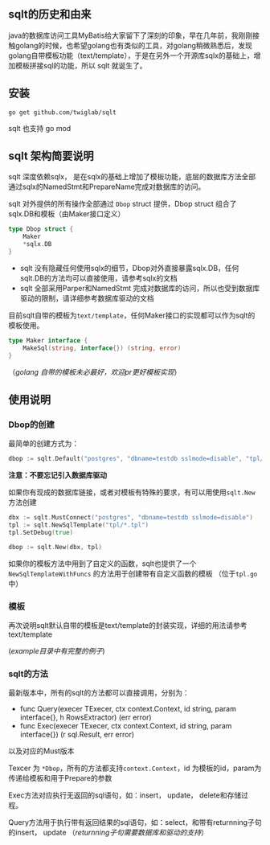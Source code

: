 ## sqlt的历史和由来

java的数据库访问工具MyBatis给大家留下了深刻的印象，早在几年前，我刚刚接触golang的时候，也希望golang也有类似的工具，对golang稍微熟悉后，发现golang自带模板功能（text/template），于是在另外一个开源库sqlx的基础上，增加模板拼接sql的功能，所以 sqlt 就诞生了。

## 安装

```
go get github.com/twiglab/sqlt
```

sqlt 也支持 go mod

## sqlt 架构简要说明

sqlt 深度依赖sqlx， 是在sqlx的基础上增加了模板功能，底层的数据库方法全部通过sqlx的NamedStmt和PrepareName完成对数据库的访问。

sqlt 对外提供的所有操作全部通过 `Dbop` struct 提供，Dbop struct 组合了sqlx.DB和模板（由Maker接口定义）

```go
type Dbop struct {
	Maker
	*sqlx.DB
}
```

- sqlt 没有隐藏任何使用sqlx的细节，Dbop对外直接暴露sqlx.DB，任何sqlt.DB的方法均可以直接使用，请参考sqlx的文档 
- sqlt 全部采用Parper和NamedStmt 完成对数据库的访问，所以也受到数据库驱动的限制，请详细参考数据库驱动的文档

目前sqlt自带的模板为`text/template`，任何Maker接口的实现都可以作为sqlt的模板使用。
```go
type Maker interface {
	MakeSql(string, interface{}) (string, error)
}
```
（*golang 自带的模板未必最好，欢迎pr更好模板实现*）

## 使用说明

### Dbop的创建
最简单的创建方式为：

```go
dbop := sqlt.Default("postgres", "dbname=testdb sslmode=disable", "tpl/*.tpl")
```
**注意：不要忘记引入数据库驱动**

如果你有现成的数据库链接，或者对模板有特殊的要求，有可以用使用`sqlt.New`方法创建

```go
dbx := sqlt.MustConnect("postgres", "dbname=testdb sslmode=disable")
tpl := sqlt.NewSqlTemplate("tpl/*.tpl")
tpl.SetDebug(true)

dbop := sqlt.New(dbx, tpl)
```

如果你的模板方法中用到了自定义的函数，sqlt也提供了一个 `NewSqlTemplateWithFuncs` 的方法用于创建带有自定义函数的模板 （位于`tpl.go`中）

### 模板

再次说明sqlt默认自带的模板是text/template的封装实现，详细的用法请参考text/template

(*example目录中有完整的例子*)

### sqlt的方法

最新版本中，所有的sqlt的方法都可以直接调用，分别为：

- func Query(execer TExecer, ctx context.Context, id string, param interface{}, h RowsExtractor) (err error) 
- func Exec(execer TExecer, ctx context.Context, id string, param interface{}) (r sql.Result, err error) 

以及对应的Must版本

Texcer 为 `*Dbop`，所有的方法都支持`context.Context`，id 为模板的id，param为传递给模板和用于Prepare的参数

Exec方法对应执行无返回的sql语句，如：insert， update， delete和存储过程。

Query方法用于执行带有返回结果的sql语句，如：select，和带有returnning子句的insert， update （*returnning子句需要数据库和驱动的支持*）
